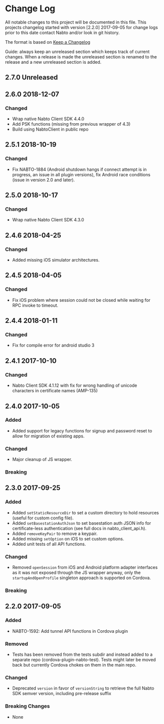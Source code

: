 # Change Log

All notable changes to this project will be documented in this file. This projects changelog started
with version [2.2.0] 2017-09-05 for change logs prior to this date contact Nabto and/or look in git
history.

The format is based on [Keep a Changelog](http://keepachangelog.com/)

Guide: always keep an unreleased section which keeps track of current
changes. When a release is made the unreleased section is renamed to
the release and a new unreleased section is added.

## 2.7.0 Unreleased

## 2.6.0 2018-12-07

### Changed
- Wrap native Nabto Client SDK 4.4.0
- Add PSK functions (missing from previous wrapper of 4.3)
- Build using NabtoClient in public repo

## 2.5.1 2018-10-19

### Changed
- Fix NABTO-1884 (Android shutdown hangs if connect attempt is in progress, an issue in all plugin versions), fix Android race conditions (issue in version 2.0 and later).

## 2.5.0 2018-10-17

### Changed
- Wrap native Nabto Client SDK 4.3.0

## 2.4.6 2018-04-25

### Changed
- Added missing iOS simulator architectures.

## 2.4.5 2018-04-05

### Changed
- Fix iOS problem where session could not be closed while waiting for RPC invoke to timeout.

## 2.4.4 2018-01-11

### Changed
- Fix for compile error for android studio 3

## 2.4.1 2017-10-10

### Changed
- Nabto Client SDK 4.1.12 with fix for wrong handling of unicode characters in certificate names (AMP-135)

## 2.4.0 2017-10-05

### Added
- Added support for legacy functions for signup and password reset to allow for migration of existing apps.

### Changed
- Major cleanup of JS wrapper.

### Breaking

## 2.3.0 2017-09-25

### Added
- Added `setStaticResourceDir` to set a custom directory to hold resources (useful for custom config file).
- Added `setBasestationAuthJson` to set basestation auth JSON info for certificate-less authentication (see full docs in nabto_client_api.h).
- Added `removeKeyPair` to remove a keypair.
- Added missing `setOption` on iOS to set custom options.
- Added unit tests of all API functions.

### Changed
- Removed `openSession` from iOS and Android platform adapter interfaces as it was not exposed through the JS wrapper anyway, only the `startupAndOpenProfile` singleton approach is supported on Cordova.

### Breaking


## 2.2.0 2017-09-05

### Added
- NABTO-1592: Add tunnel API functions in Cordova plugin

### Removed
- Tests has been removed from the tests subdir and instead added to a separate repo (cordova-plugin-nabto-test). Tests might later be moved back but currently Cordova chokes on them in the main repo.

### Changed
- Deprecated `version` in favor of `versionString` to retrieve the full Nabto SDK semver version,
  including pre-release suffix

### Breaking Changes
- None
